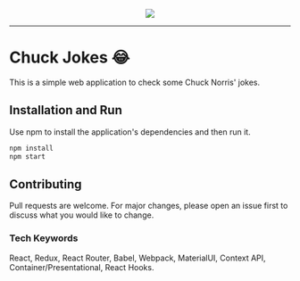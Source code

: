 <p align="center">
  <img src="https://assets.chucknorris.host/img/avatar/chuck-norris.png"/>
</p>

---
# Chuck Jokes 😂

This is a simple web application to check some Chuck Norris' jokes.


## Installation and Run

Use npm to install the application's dependencies and then run it.

```bash
npm install
npm start
```

## Contributing
Pull requests are welcome. For major changes, please open an issue first to discuss what you would like to change.

### Tech Keywords
React, Redux, React Router, Babel, Webpack, MaterialUI, Context API, Container/Presentational, React Hooks.

